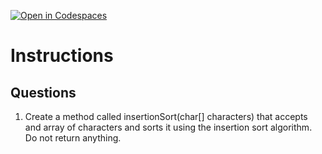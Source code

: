 [![Open in Codespaces](https://classroom.github.com/assets/launch-codespace-2972f46106e565e64193e422d61a12cf1da4916b45550586e14ef0a7c637dd04.svg)](https://classroom.github.com/open-in-codespaces?assignment_repo_id=18834331)
# Instructions  

  ## Questions
1. Create a method called insertionSort(char[] characters) that accepts and array of characters and sorts it using the insertion sort algorithm. Do not return anything.
